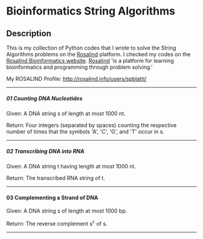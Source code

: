 # Bioinformatics String Algorithms
## Description ##
This is my collection of Python codes that I wrote to solve the String Algorithms problems on the [Rosalind](http://rosalind.info/problems/topics/string-algorithms/) platform.
I checked my codes on the [Rosalind Bioinformatics website](http://rosalind.info/problems/list-view/?location=bioinformatics-textbook-track "Rosalind").
[Rosalind](http://rosalind.info/) 'is a platform for learning bioinformatics and programming through problem solving.'

My ROSALIND Profile: http://rosalind.info/users/spblatti/
___
##### 01 Counting DNA Nucleotides
Given: A DNA string s of length at most 1000 nt.

Return: Four integers (separated by spaces) counting the respective number of times that the symbols 'A', 'C', 'G', and 'T' occur in s.
___
##### 02 Transcribing DNA into RNA
Given: A DNA string t having length at most 1000 nt.

Return: The transcribed RNA string of t.
___
#### 03 Complementing a Strand of DNA
Given: A DNA string s of length at most 1000 bp.

Return: The reverse complement s<sup>c</sup> of s.
___
